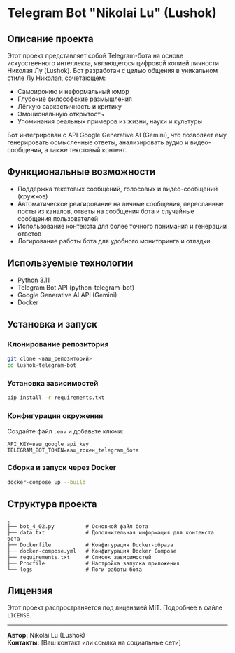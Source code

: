 # Telegram Bot "Nikolai Lu" (Lushok)

## Описание проекта

Этот проект представляет собой Telegram-бота на основе искусственного интеллекта, являющегося цифровой копией личности Николая Лу (Lushok). Бот разработан с целью общения в уникальном стиле Лу Николая, сочетающем:
- Самоиронию и неформальный юмор
- Глубокие философские размышления
- Лёгкую саркастичность и критику
- Эмоциональную открытость
- Упоминания реальных примеров из жизни, науки и культуры

Бот интегрирован с API Google Generative AI (Gemini), что позволяет ему генерировать осмысленные ответы, анализировать аудио и видео-сообщения, а также текстовый контент.

## Функциональные возможности

- Поддержка текстовых сообщений, голосовых и видео-сообщений (кружков)
- Автоматическое реагирование на личные сообщения, пересланные посты из каналов, ответы на сообщения бота и случайные сообщения пользователей
- Использование контекста для более точного понимания и генерации ответов
- Логирование работы бота для удобного мониторинга и отладки

## Используемые технологии

- Python 3.11
- Telegram Bot API (python-telegram-bot)
- Google Generative AI API (Gemini)
- Docker

## Установка и запуск

### Клонирование репозитория
```sh
git clone <ваш_репозиторий>
cd lushok-telegram-bot
```

### Установка зависимостей
```sh
pip install -r requirements.txt
```

### Конфигурация окружения
Создайте файл `.env` и добавьте ключи:
```env
API_KEY=ваш_google_api_key
TELEGRAM_BOT_TOKEN=ваш_токен_telegram_бота
```

### Сборка и запуск через Docker
```sh
docker-compose up --build
```

## Структура проекта
```
.
├── bot_4_02.py          # Основной файл бота
├── data.txt             # Дополнительная информация для контекста бота
├── Dockerfile           # Конфигурация Docker-образа
├── docker-compose.yml   # Конфигурация Docker Compose
├── requirements.txt     # Список зависимостей
├── Procfile             # Настройка запуска приложения
└── logs                 # Логи работы бота
```

## Лицензия

Этот проект распространяется под лицензией MIT. Подробнее в файле `LICENSE`.

---

**Автор:** Nikolai Lu (Lushok)  
**Контакты:** [Ваш контакт или ссылка на социальные сети]

